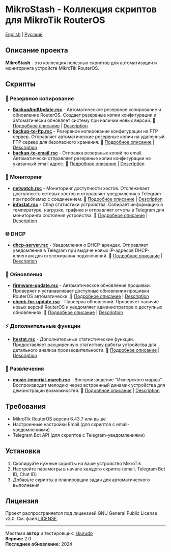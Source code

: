 # MikroStash - Коллекция скриптов для MikroTik RouterOS

[English](README_EN.md) | [Русский](README.md)

## Описание проекта

**MikroStash** - это коллекция полезных скриптов для автоматизации и мониторинга устройств MikroTik RouterOS.

## Скрипты

### 🔄 Резервное копирование
- **[BackupAndUpdate.rsc](BackupAndUpdate.rsc)** - Автоматическое резервное копирование и обновление RouterOS. Создает резервные копии конфигурации и автоматически обновляет систему при наличии новых версий. 📖 [Подробное описание](BackupAndUpdate_DESCRIPTION.md) | [Description](BackupAndUpdate_DESCRIPTION_EN.md)
- **[backup-to-ftp.rsc](backup-to-ftp.rsc)** - Резервное копирование конфигурации на FTP сервер. Отправляет автоматические резервные копии на удаленный FTP сервер для безопасного хранения. 📖 [Подробное описание](backup-to-ftp_DESCRIPTION.md) | [Description](backup-to-ftp_DESCRIPTION_EN.md)
- **[backup-to-email.rsc](backup-to-email.rsc)** - Отправка резервных копий по email. Автоматически отправляет резервные копии конфигурации на указанный email адрес. 📖 [Подробное описание](backup-to-email_DESCRIPTION.md) | [Description](backup-to-email_DESCRIPTION_EN.md)

### 📡 Мониторинг
- **[netwatch.rsc](netwatch.rsc)** - Мониторинг доступности хостов. Отслеживает доступность сетевых хостов и отправляет уведомления в Telegram при проблемах с соединением. 📖 [Подробное описание](netwatch_DESCRIPTION.md) | [Description](netwatch_DESCRIPTION_EN.md)
- **[infostat.rsc](infostat.rsc)** - Сбор статистики устройства. Собирает информацию о температуре, нагрузке, трафике и отправляет отчеты в Telegram для мониторинга состояния устройства. 📖 [Подробное описание](infostat_DESCRIPTION.md) | [Description](infostat_DESCRIPTION_EN.md)

### 🌐 DHCP
- **[dhcp-server.rsc](dhcp-server.rsc)** - Уведомления о DHCP-арендах. Отправляет уведомления в Telegram при выдаче новых IP-адресов DHCP-клиентам для отслеживания подключений. 📖 [Подробное описание](dhcp-server_DESCRIPTION.md) | [Description](dhcp-server_DESCRIPTION_EN.md)

### 🔧 Обновления
- **[firmware-update.rsc](firmware-update.rsc)** - Автоматическое обновление прошивки. Проверяет и устанавливает доступные обновления прошивки RouterOS автоматически. 📖 [Подробное описание](firmware-update_DESCRIPTION.md) | [Description](firmware-update_DESCRIPTION_EN.md)
- **[check-for-update.rsc](check-for-update.rsc)** - Проверка обновлений. Проверяет наличие новых версий RouterOS и уведомляет администратора о доступных обновлениях. 📖 [Подробное описание](check-for-update_DESCRIPTION.md) | [Description](check-for-update_DESCRIPTION_EN.md)

### ⚡ Дополнительные функции
- **[ltestat.rsc](ltestat.rsc)** - Дополнительные статистические функции. Предоставляет расширенную статистику работы устройства для детального анализа производительности. 📖 [Подробное описание](ltestat_DESCRIPTION.md) | [Description](ltestat_DESCRIPTION_EN.md)

### 🎵 Развлечения
- **[music-imperial-march.rsc](music-imperial-march.rsc)** - Воспроизведение "Имперского марша". Воспроизводит мелодию через встроенный динамик устройства для демонстрации возможностей. 📖 [Подробное описание](music-imperial-march_DESCRIPTION.md) | [Description](music-imperial-march_DESCRIPTION_EN.md)

## Требования

- MikroTik RouterOS версии 6.43.7 или выше
- Настроенные настройки Email (для скриптов с email-уведомлениями)
- Telegram Bot API (для скриптов с Telegram-уведомлениями)

## Установка

1. Скопируйте нужные скрипты на ваше устройство MikroTik
2. Настройте параметры в начале каждого скрипта (email, Telegram Bot ID, Chat ID)
3. Добавьте скрипты в планировщик задач для автоматического выполнения

## Лицензия

Проект распространяется под лицензией GNU General Public License v3.0. См. файл [LICENSE](LICENSE).

---

Местами **автор** и тестировщик:  [skurudo](https://github.com/skurudo)  
**Версия:** 2.0  
**Последнее обновление:** 2024
